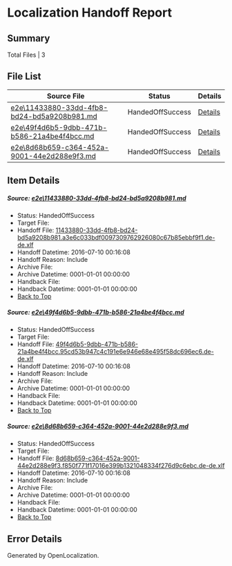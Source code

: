 # <a name='report-top'></a> Localization Handoff Report

## Summary
 Total Files | 3

## File List
 Source File | Status | Details 
 ----------- | ------ | ------- 
 [e2e\11433880-33dd-4fb8-bd24-bd5a9208b981.md](https://github.com/OpenLocalizationTestOrg/oltest/blob/63a10f98ea211cfdd0f130126264f9866a4dae1a/e2e/11433880-33dd-4fb8-bd24-bd5a9208b981.md) | HandedOffSuccess | [Details](#6296dcbedda754cdafd6990d262b9a1dcfd397d21)
 [e2e\49f4d6b5-9dbb-471b-b586-21a4be4f4bcc.md](https://github.com/OpenLocalizationTestOrg/oltest/blob/63a10f98ea211cfdd0f130126264f9866a4dae1a/e2e/49f4d6b5-9dbb-471b-b586-21a4be4f4bcc.md) | HandedOffSuccess | [Details](#328f8ec247f7202cb87f94fd506d6eb274cc1e882)
 [e2e\8d68b659-c364-452a-9001-44e2d288e9f3.md](https://github.com/OpenLocalizationTestOrg/oltest/blob/42e8c8ef157a48dead26eaad3c894abbd798e536/e2e/8d68b659-c364-452a-9001-44e2d288e9f3.md) | HandedOffSuccess | [Details](#95879286ae4c5fbcef07160b0d19efb7c8cfd07f4)

## Item Details
##### <a name='6296dcbedda754cdafd6990d262b9a1dcfd397d21'></a> Source: [e2e\11433880-33dd-4fb8-bd24-bd5a9208b981.md](https://github.com/OpenLocalizationTestOrg/oltest/blob/63a10f98ea211cfdd0f130126264f9866a4dae1a/e2e/11433880-33dd-4fb8-bd24-bd5a9208b981.md)
* Status: HandedOffSuccess
* Target File: 
* Handoff File: [11433880-33dd-4fb8-bd24-bd5a9208b981.a3e6c033bdf0097309762926080c67b85ebbf9f1.de-de.xlf](https://github.com/OpenLocalizationTestOrg/olhandoff-e2e/blob/c1aba299ef3b3ad8f5b883335b542cb94a68e7dd/ol-handoff/OpenLocalizationTestOrg/oltest-dede-fly/ci/ht/11433880-33dd-4fb8-bd24-bd5a9208b981.a3e6c033bdf0097309762926080c67b85ebbf9f1.de-de.xlf)
* Handoff Datetime: 2016-07-10 00:16:08
* Handoff Reason: Include
* Archive File: 
* Archive Datetime: 0001-01-01 00:00:00
* Handback File: 
* Handback Datetime: 0001-01-01 00:00:00
* [Back to Top](#report-top)

##### <a name='328f8ec247f7202cb87f94fd506d6eb274cc1e882'></a> Source: [e2e\49f4d6b5-9dbb-471b-b586-21a4be4f4bcc.md](https://github.com/OpenLocalizationTestOrg/oltest/blob/63a10f98ea211cfdd0f130126264f9866a4dae1a/e2e/49f4d6b5-9dbb-471b-b586-21a4be4f4bcc.md)
* Status: HandedOffSuccess
* Target File: 
* Handoff File: [49f4d6b5-9dbb-471b-b586-21a4be4f4bcc.95cd53b947c4c191e6e946e68e495f58dc696ec6.de-de.xlf](https://github.com/OpenLocalizationTestOrg/olhandoff-e2e/blob/c1aba299ef3b3ad8f5b883335b542cb94a68e7dd/ol-handoff/OpenLocalizationTestOrg/oltest-dede-fly/ci/ht/49f4d6b5-9dbb-471b-b586-21a4be4f4bcc.95cd53b947c4c191e6e946e68e495f58dc696ec6.de-de.xlf)
* Handoff Datetime: 2016-07-10 00:16:08
* Handoff Reason: Include
* Archive File: 
* Archive Datetime: 0001-01-01 00:00:00
* Handback File: 
* Handback Datetime: 0001-01-01 00:00:00
* [Back to Top](#report-top)

##### <a name='95879286ae4c5fbcef07160b0d19efb7c8cfd07f4'></a> Source: [e2e\8d68b659-c364-452a-9001-44e2d288e9f3.md](https://github.com/OpenLocalizationTestOrg/oltest/blob/42e8c8ef157a48dead26eaad3c894abbd798e536/e2e/8d68b659-c364-452a-9001-44e2d288e9f3.md)
* Status: HandedOffSuccess
* Target File: 
* Handoff File: [8d68b659-c364-452a-9001-44e2d288e9f3.f850f771f17016e399b1321048334f276d9c6ebc.de-de.xlf](https://github.com/OpenLocalizationTestOrg/olhandoff-e2e/blob/c1aba299ef3b3ad8f5b883335b542cb94a68e7dd/ol-handoff/OpenLocalizationTestOrg/oltest-dede-fly/ci/ht/8d68b659-c364-452a-9001-44e2d288e9f3.f850f771f17016e399b1321048334f276d9c6ebc.de-de.xlf)
* Handoff Datetime: 2016-07-10 00:16:08
* Handoff Reason: Include
* Archive File: 
* Archive Datetime: 0001-01-01 00:00:00
* Handback File: 
* Handback Datetime: 0001-01-01 00:00:00
* [Back to Top](#report-top)


## Error Details

Generated by OpenLocalization.
